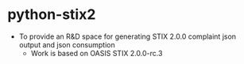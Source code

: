 # python-stix2
+ To provide an R&D space for generating STIX 2.0.0 complaint json output and json consumption
  + Work is based on OASIS STIX 2.0.0-rc.3 
